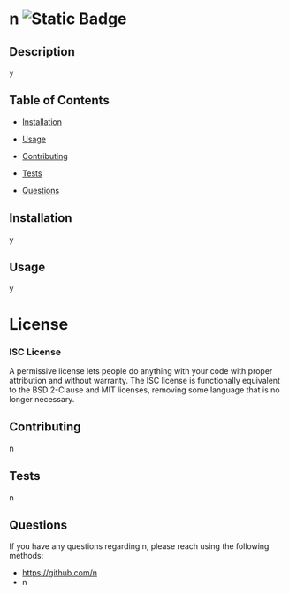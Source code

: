 # n ![Static Badge](https://img.shields.io/badge/License-ISC-blue)
  ## Description
  y
  ## Table of Contents
  - [Installation](#installation)
  - [Usage](#usage)
  
  - [Contributing](#contributing)
  - [Tests](#tests)
  - [Questions](#questions)
  ## Installation
  y
  ## Usage
  y
  # License
  ### ISC License
  A permissive license lets people do anything with your code with proper attribution and without warranty. The ISC license is functionally equivalent to the BSD 2-Clause and MIT licenses, removing some language that is no longer necessary.
  ## Contributing
  n
  ## Tests
  n
  ## Questions
  If you have any questions regarding n, please reach using the following methods:
  * https://github.com/n
  * n
  